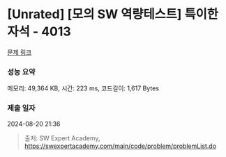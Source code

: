 # [Unrated] [모의 SW 역량테스트] 특이한 자석 - 4013 

[문제 링크](https://swexpertacademy.com/main/code/problem/problemDetail.do?contestProbId=AWIeV9sKkcoDFAVH) 

### 성능 요약

메모리: 49,364 KB, 시간: 223 ms, 코드길이: 1,617 Bytes

### 제출 일자

2024-08-20 21:36



> 출처: SW Expert Academy, https://swexpertacademy.com/main/code/problem/problemList.do